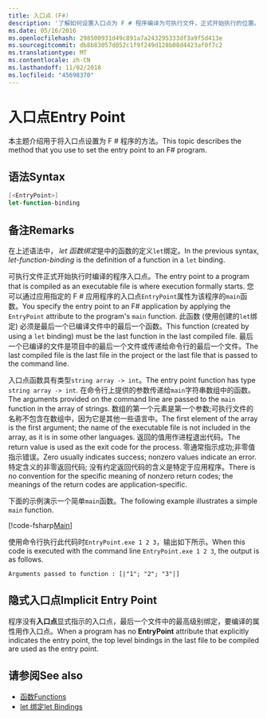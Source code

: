 ```yaml
---
title: 入口点 (F#)
description: '了解如何设置入口点为 F # 程序编译为可执行文件，正式开始执行的位置。'
ms.date: 05/16/2016
ms.openlocfilehash: 298500931d49c891a7a243295333df3a9f5d413e
ms.sourcegitcommit: db8b83057d052c1f9f249d128b08d4423af0f7c2
ms.translationtype: MT
ms.contentlocale: zh-CN
ms.lasthandoff: 11/02/2018
ms.locfileid: "45698370"
---
```

# <a name="entry-point"></a><span data-ttu-id="b3dd1-103">入口点</span><span class="sxs-lookup"><span data-stu-id="b3dd1-103">Entry Point</span></span>

<span data-ttu-id="b3dd1-104">本主题介绍用于将入口点设置为 F # 程序的方法。</span><span class="sxs-lookup"><span data-stu-id="b3dd1-104">This topic describes the method that you use to set the entry point to an F# program.</span></span>

## <a name="syntax"></a><span data-ttu-id="b3dd1-105">语法</span><span class="sxs-lookup"><span data-stu-id="b3dd1-105">Syntax</span></span>

```fsharp
[<EntryPoint>]
let-function-binding
```

## <a name="remarks"></a><span data-ttu-id="b3dd1-106">备注</span><span class="sxs-lookup"><span data-stu-id="b3dd1-106">Remarks</span></span>

<span data-ttu-id="b3dd1-107">在上述语法中， *let 函数绑定*是中的函数的定义`let`绑定。</span><span class="sxs-lookup"><span data-stu-id="b3dd1-107">In the previous syntax, *let-function-binding* is the definition of a function in a `let` binding.</span></span>

<span data-ttu-id="b3dd1-108">可执行文件正式开始执行时编译的程序入口点。</span><span class="sxs-lookup"><span data-stu-id="b3dd1-108">The entry point to a program that is compiled as an executable file is where execution formally starts.</span></span> <span data-ttu-id="b3dd1-109">您可以通过应用指定的 F # 应用程序的入口点`EntryPoint`属性为该程序的`main`函数。</span><span class="sxs-lookup"><span data-stu-id="b3dd1-109">You specify the entry point to an F# application by applying the `EntryPoint` attribute to the program's `main` function.</span></span> <span data-ttu-id="b3dd1-110">此函数 (使用创建的`let`绑定) 必须是最后一个已编译文件中的最后一个函数。</span><span class="sxs-lookup"><span data-stu-id="b3dd1-110">This function (created by using a `let` binding) must be the last function in the last compiled file.</span></span> <span data-ttu-id="b3dd1-111">最后一个已编译的文件是项目中的最后一个文件或传递给命令行的最后一个文件。</span><span class="sxs-lookup"><span data-stu-id="b3dd1-111">The last compiled file is the last file in the project or the last file that is passed to the command line.</span></span>

<span data-ttu-id="b3dd1-112">入口点函数具有类型`string array -> int`。</span><span class="sxs-lookup"><span data-stu-id="b3dd1-112">The entry point function has type `string array -> int`.</span></span> <span data-ttu-id="b3dd1-113">在命令行上提供的参数传递给`main`字符串数组中的函数。</span><span class="sxs-lookup"><span data-stu-id="b3dd1-113">The arguments provided on the command line are passed to the `main` function in the array of strings.</span></span> <span data-ttu-id="b3dd1-114">数组的第一个元素是第一个参数;可执行文件的名称不包含在数组中，因为它是其他一些语言中。</span><span class="sxs-lookup"><span data-stu-id="b3dd1-114">The first element of the array is the first argument; the name of the executable file is not included in the array, as it is in some other languages.</span></span> <span data-ttu-id="b3dd1-115">返回的值用作进程退出代码。</span><span class="sxs-lookup"><span data-stu-id="b3dd1-115">The return value is used as the exit code for the process.</span></span> <span data-ttu-id="b3dd1-116">零通常指示成功;非零值指示错误。</span><span class="sxs-lookup"><span data-stu-id="b3dd1-116">Zero usually indicates success; nonzero values indicate an error.</span></span> <span data-ttu-id="b3dd1-117">特定含义的非零返回代码; 没有约定返回代码的含义是特定于应用程序。</span><span class="sxs-lookup"><span data-stu-id="b3dd1-117">There is no convention for the specific meaning of nonzero return codes; the meanings of the return codes are application-specific.</span></span>

<span data-ttu-id="b3dd1-118">下面的示例演示一个简单`main`函数。</span><span class="sxs-lookup"><span data-stu-id="b3dd1-118">The following example illustrates a simple `main` function.</span></span>

[!code-fsharp[Main](../../../../samples/snippets/fsharp/entry-point/snippet501.fs)]

<span data-ttu-id="b3dd1-119">使用命令行执行此代码时`EntryPoint.exe 1 2 3`，输出如下所示。</span><span class="sxs-lookup"><span data-stu-id="b3dd1-119">When this code is executed with the command line `EntryPoint.exe 1 2 3`, the output is as follows.</span></span>

```console
Arguments passed to function : [|"1"; "2"; "3"|]
```

## <a name="implicit-entry-point"></a><span data-ttu-id="b3dd1-120">隐式入口点</span><span class="sxs-lookup"><span data-stu-id="b3dd1-120">Implicit Entry Point</span></span>

<span data-ttu-id="b3dd1-121">程序没有**入口点**显式指示的入口点，最后一个文件中的最高级别绑定，要编译的属性用作入口点。</span><span class="sxs-lookup"><span data-stu-id="b3dd1-121">When a program has no **EntryPoint** attribute that explicitly indicates the entry point, the top level bindings in the last file to be compiled are used as the entry point.</span></span>

## <a name="see-also"></a><span data-ttu-id="b3dd1-122">请参阅</span><span class="sxs-lookup"><span data-stu-id="b3dd1-122">See also</span></span>

- [<span data-ttu-id="b3dd1-123">函数</span><span class="sxs-lookup"><span data-stu-id="b3dd1-123">Functions</span></span>](index.md)
- [<span data-ttu-id="b3dd1-124">let 绑定</span><span class="sxs-lookup"><span data-stu-id="b3dd1-124">let Bindings</span></span>](let-bindings.md)
